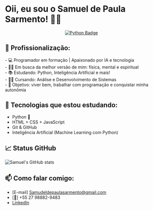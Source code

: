 # Oii, eu sou o Samuel de Paula Sarmento! 👋🏽

<p align="center">
  <a href="https://www.python.org/">
    <img src="https://img.shields.io/badge/Python-3.11-blue.svg?style=for-the-badge&logo=python&logoColor=white" alt="Python Badge"/>
  </a>
</p>
<h2>💼 Profissionalização:</h2>
- 💻 Programador em formação | Apaixonado por IA e tecnologia<br>
- 🏋🏽 Em busca da melhor versão de mim: física, mental e espiritual <br>   
- 📚 Estudando: Python, Inteligência Artificial e mais!<br>
- 👨‍🎓 Cursando: Análise e Desenvolvimento de Sistemas<br>
- 🎯 Objetivo: viver bem, trabalhar com programação e conquistar minha autonômia



## 🚀 Tecnologias que estou estudando:
- Python 🐍
- HTML + CSS + JavaScript
- Git & GitHub
- Inteligência Artificial (Machine Learning com Python)

## 📈 Status GitHub
![Samuel's GitHub stats](https://github-readme-stats.vercel.app/api?username=ArgoniteStorm&show_icons=true&theme=radical)

## 📫 Como falar comigo:
- [E-mail] Samudeldepaulasarmento@gmail.com
- [📱] +55 27 98882-9483
- [LinkedIn](https://linkedin.com/in/samuel-de-paula-494b36302/)
